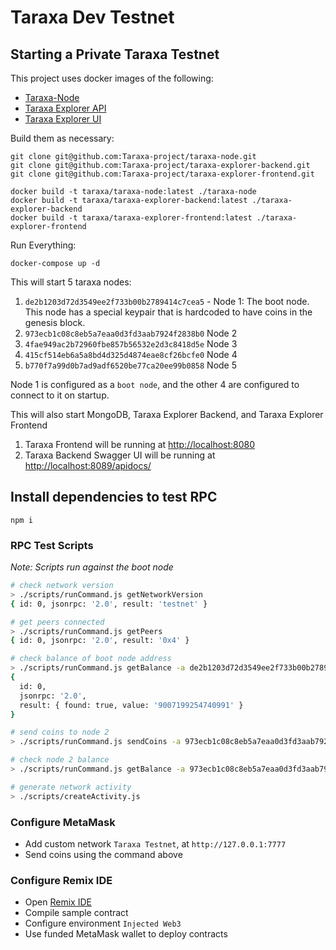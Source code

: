 # Taraxa Dev Testnet

## Starting a Private Taraxa Testnet

This project uses docker images of the following:
- [Taraxa-Node](https://github.com/Taraxa-project/taraxa-node)
- [Taraxa Explorer API](https://github.com/Taraxa-project/taraxa-explorer-backend)
- [Taraxa Explorer UI](https://github.com/Taraxa-project/taraxa-explorer-frontend)

Build them as necessary:

```
git clone git@github.com:Taraxa-project/taraxa-node.git
git clone git@github.com:Taraxa-project/taraxa-explorer-backend.git
git clone git@github.com:Taraxa-project/taraxa-explorer-frontend.git

docker build -t taraxa/taraxa-node:latest ./taraxa-node
docker build -t taraxa/taraxa-explorer-backend:latest ./taraxa-explorer-backend
docker build -t taraxa/taraxa-explorer-frontend:latest ./taraxa-explorer-frontend
```

Run Everything:
```
docker-compose up -d
```


This will start 5 taraxa nodes:

1. `de2b1203d72d3549ee2f733b00b2789414c7cea5` - Node 1: The boot node. This node has a special keypair that is hardcoded to have coins in the genesis block.
2. `973ecb1c08c8eb5a7eaa0d3fd3aab7924f2838b0` Node 2
3. `4fae949ac2b72960fbe857b56532e2d3c8418d5e` Node 3
4. `415cf514eb6a5a8bd4d325d4874eae8cf26bcfe0` Node 4
5. `b770f7a99d0b7ad9adf6520be77ca20ee99b0858` Node 5

Node 1 is configured as a `boot node`, and the other 4 are configured to connect to it on startup.

This will also start MongoDB, Taraxa Explorer Backend, and Taraxa Explorer Frontend

1. Taraxa Frontend will be running at [http://localhost:8080](http://localhost:8080)
2. Taraxa Backend Swagger UI will be running at [http://localhost:8089/apidocs/](http://localhost:8089/apidocs/)

## Install dependencies to test RPC

```
npm i
```

### RPC Test Scripts

*Note: Scripts run against the boot node*

```sh
# check network version
> ./scripts/runCommand.js getNetworkVersion
{ id: 0, jsonrpc: '2.0', result: 'testnet' }

# get peers connected
> ./scripts/runCommand.js getPeers
{ id: 0, jsonrpc: '2.0', result: '0x4' }

# check balance of boot node address
> ./scripts/runCommand.js getBalance -a de2b1203d72d3549ee2f733b00b2789414c7cea5
{
  id: 0,
  jsonrpc: '2.0',
  result: { found: true, value: '9007199254740991' }
}

# send coins to node 2
> ./scripts/runCommand.js sendCoins -a 973ecb1c08c8eb5a7eaa0d3fd3aab7924f2838b0

# check node 2 balance
> ./scripts/runCommand.js getBalance -a 973ecb1c08c8eb5a7eaa0d3fd3aab7924f2838b0

# generate network activity
> ./scripts/createActivity.js
```

### Configure MetaMask

- Add custom network `Taraxa Testnet`, at `http://127.0.0.1:7777`
- Send coins using the command above

### Configure Remix IDE

- Open [Remix IDE](https://remix.ethereum.org)
- Compile sample contract
- Configure environment `Injected Web3`
- Use funded MetaMask wallet to deploy contracts